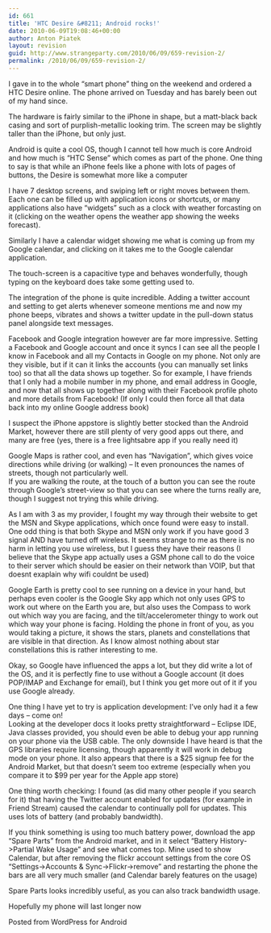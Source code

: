```yaml
---
id: 661
title: 'HTC Desire &#8211; Android rocks!'
date: 2010-06-09T19:08:46+00:00
author: Anton Piatek
layout: revision
guid: http://www.strangeparty.com/2010/06/09/659-revision-2/
permalink: /2010/06/09/659-revision-2/
---
```

I gave in to the whole &#8220;smart phone&#8221; thing on the weekend and ordered a HTC Desire online. The phone arrived on Tuesday and has barely been out of my hand since.

The hardware is fairly similar to the iPhone in shape, but a matt-black back casing and sort of purplish-metallic looking trim. The screen may be slightly taller than the iPhone, but only just.

Android is quite a cool OS, though I cannot tell how much is core Android and how much is &#8220;HTC Sense&#8221; which comes as part of the phone. One thing to say is that while an iPhone feels like a phone with lots of pages of buttons, the Desire is somewhat more like a computer

I have 7 desktop screens, and swiping left or right moves between them. Each one can be filled up with application icons or shortcuts, or many applications also have &#8220;widgets&#8221; such as a clock with weather forcasting on it (clicking on the weather opens the weather app showing the weeks forecast).

Similarly I have a calendar widget showing me what is coming up from my Google calendar, and clicking on it takes me to the Google calendar application.

The touch-screen is a capacitive type and behaves wonderfully, though typing on the keyboard does take some getting used to.

The integration of the phone is quite incredible. Adding a twitter account and setting to get alerts whenever someone mentions me and now my phone beeps, vibrates and shows a twitter update in the pull-down status panel alongside text messages.

Facebook and Google integration however are far more impressive. Setting a Facebook and Google account and once it syncs I can see all the people I know in Facebook and all my Contacts in Google on my phone. Not only are they visible, but if it can it links the accounts (you can manually set links too) so that all the data shows up together. So for example, I have friends that I only had a mobile number in my phone, and email address in Google, and now that all shows up together along with their Facebook profile photo and more details from Facebook! (If only I could then force all that data back into my online Google address book)

I suspect the iPhone appstore is slightly better stocked than the Android Market, however there are still plenty of very good apps out there, and many are free (yes, there is a free lightsabre app if you really need it)

Google Maps is rather cool, and even has &#8220;Navigation&#8221;, which gives voice directions while driving (or walking) &#8211; It even pronounces the names of streets, though not particularly well.  
If you are walking the route, at the touch of a button you can see the route through Google&#8217;s street-view so that you can see where the turns really are, though I suggest not trying this while driving.

As I am with 3 as my provider, I fought my way through their website to get the MSN and Skype applications, which once found were easy to install. One odd thing is that both Skype and MSN only work if you have good 3 signal AND have turned off wireless. It seems strange to me as there is no harm in letting you use wireless, but I guess they have their reasons (I believe that the Skype app actually uses a GSM phone call to do the voice to their server which should be easier on their network than VOIP, but that doesnt exaplain why wifi couldnt be used)

Google Earth is pretty cool to see running on a device in your hand, but perhaps even cooler is the Google Sky app which not only uses GPS to work out where on the Earth you are, but also uses the Compass to work out which way you are facing, and the tilt/accelerometer thingy to work out which way your phone is facing. Holding the phone in front of you, as you would taking a picture, it shows the stars, planets and constellations that are visible in that direction. As I know almost nothing about star constellations this is rather interesting to me.

Okay, so Google have influenced the apps a lot, but they did write a lot of the OS, and it is perfectly fine to use without a Google account (it does POP/IMAP and Exchange for email), but I think you get more out of it if you use Google already.

One thing I have yet to try is application development: I&#8217;ve only had it a few days &#8211; come on!  
Looking at the developer docs it looks pretty straightforward &#8211; Eclipse IDE, Java classes provided, you should even be able to debug your app running on your phone via the USB cable. The only downside I have heard is that the GPS libraries require licensing, though apparently it will work in debug mode on your phone. It also appears that there is a $25 signup fee for the Android Market, but that doesn&#8217;t seem too extreme (especially when you compare it to $99 per year for the Apple app store)

One thing worth checking: I found (as did many other people if you search for it) that having the Twitter account enabled for updates (for example in Friend Stream) caused the calendar to continually poll for updates. This uses lots of battery (and probably bandwidth).

If you think something is using too much battery power, download the app &#8220;Spare Parts&#8221; from the Android market, and in it select &#8220;Battery History->Partial Wake Usage&#8221; and see what comes top. Mine used to show Calendar, but after removing the flickr account settings from the core OS &#8220;Settings->Accounts & Sync->Flickr->remove&#8221; and restarting the phone the bars are all very much smaller (and Calendar barely features on the usage)

Spare Parts looks incredibly useful, as you can also track bandwidth usage.

Hopefully my phone will last longer now

<span id="post_sig">Posted from WordPress for Android</span>
